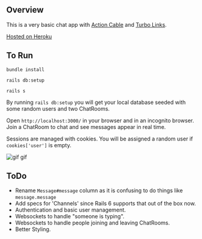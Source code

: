 ## Overview

This is a very basic chat app with [Action Cable](https://guides.rubyonrails.org/v5.0/action_cable_overview.html) and [Turbo Links](https://github.com/turbolinks/turbolinks).

[Hosted on Heroku](https://websocket-chatter.herokuapp.com/)

## To Run

`bundle install`

`rails db:setup`

`rails s`

By running `rails db:setup` you will get your local database seeded with some random users and two ChatRooms.

Open `http://localhost:3000/` in your browser and in an incognito browser. Join a ChatRoom to chat and see messages appear in real time.

Sessions are managed with cookies. You will be assigned a random user if `cookies['user']` is empty.

![gif gif](https://user-images.githubusercontent.com/13855927/70065077-bf371000-15a7-11ea-8efb-bdb0471cf19e.gif)

## ToDo

- Rename `Message#message` column as it is confusing to do things like `message.message`
- Add specs for 'Channels' since Rails 6 supports that out of the box now.
- Authentication and basic user management.
- Websockets to handle "someone is typing".
- Websockets to handle people joining and leaving ChatRooms.
- Better Styling.
